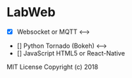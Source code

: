 # LabWeb
 - [x] Websocket or MQTT &lt;-->   
 - [] Python Tornado (Bokeh) &lt;-->  
 - [] JavaScript HTML5 or React-Native


MIT License
Copyright (c) 2018
